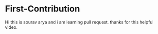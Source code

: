 # First-Contribution
Hi this is sourav arya and i am  learning pull request. thanks for this helpful video.
